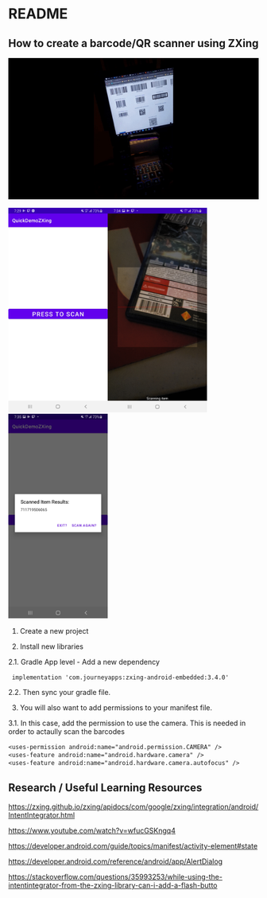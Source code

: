 # README

## How to create a barcode/QR scanner using ZXing

<img src="Demo.gif" alt="drawing" />

<img src="OpenApp.jpg" alt="drawing" width="200"/><img src="BeforeScan.jpg" alt="drawing" width="200"/><img src="AfterScan.jpg" alt="drawing" width="200"/>

1. Create a new project 

2. Install new libraries

2.1. Gradle App level - Add a new dependency
    
     implementation 'com.journeyapps:zxing-android-embedded:3.4.0'
     
2.2. Then sync your gradle file.

3. You will also want to add permissions to your manifest file.

3.1. In this case, add the permission to use the camera. This is needed in order to actaully scan the barcodes

    <uses-permission android:name="android.permission.CAMERA" />
    <uses-feature android:name="android.hardware.camera" />
    <uses-feature android:name="android.hardware.camera.autofocus" />

        
## Research / Useful Learning Resources

https://zxing.github.io/zxing/apidocs/com/google/zxing/integration/android/IntentIntegrator.html

https://www.youtube.com/watch?v=wfucGSKngq4

https://developer.android.com/guide/topics/manifest/activity-element#state

https://developer.android.com/reference/android/app/AlertDialog

https://stackoverflow.com/questions/35993253/while-using-the-intentintegrator-from-the-zxing-library-can-i-add-a-flash-butto





